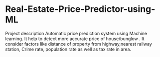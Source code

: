 # Real-Estate-Price-Predictor-using-ML


Project description
Automatic price prediction system using Machine learning. It help to detect more accurate price of house/bunglow . It consider factors like distance of property from highway,nearest railway station, Crime rate, population rate as well as tax rate in area. 
